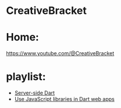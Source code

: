 # CreativeBracket
# Home:
https://www.youtube.com/@CreativeBracket

# playlist:
- [Server-side Dart](https://www.youtube.com/playlist?list=PL3UwowPBo8XEDvDDY7fpurOLt7hhYMBlx)
- [Use JavaScript libraries in Dart web apps](https://www.youtube.com/playlist?list=PL3UwowPBo8XFGNpb_G1nUfjTkbsF5TRzX)
